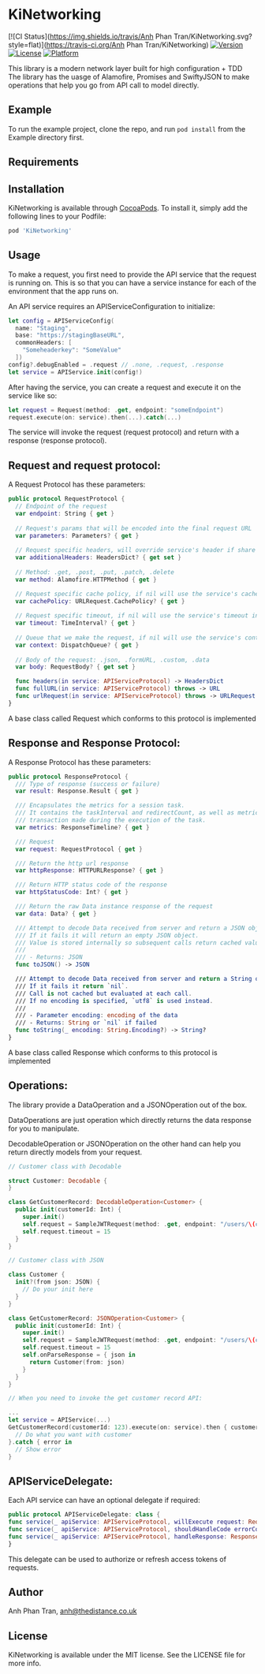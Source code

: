 # KiNetworking

[![CI Status](https://img.shields.io/travis/Anh Phan Tran/KiNetworking.svg?style=flat)](https://travis-ci.org/Anh Phan Tran/KiNetworking)
[![Version](https://img.shields.io/cocoapods/v/KiNetworking.svg?style=flat)](https://cocoapods.org/pods/KiNetworking)
[![License](https://img.shields.io/cocoapods/l/KiNetworking.svg?style=flat)](https://cocoapods.org/pods/KiNetworking)
[![Platform](https://img.shields.io/cocoapods/p/KiNetworking.svg?style=flat)](https://cocoapods.org/pods/KiNetworking)

This library is a modern network layer built for high configuration + TDD
The library has the uasge of Alamofire, Promises and SwiftyJSON to make operations that help you go from API call to model directly.

## Example

To run the example project, clone the repo, and run `pod install` from the Example directory first.

## Requirements

## Installation

KiNetworking is available through [CocoaPods](http://cocoapods.org). To install
it, simply add the following lines to your Podfile:

```ruby
pod 'KiNetworking'
```

## Usage

To make a request, you first need to provide the API service that the request is running on. This is so that you can have a service instance for each of the environment that the app runs on.

An API service requires an APIServiceConfiguration to initialize:

```swift
let config = APIServiceConfig(
  name: "Staging",
  base: "https://stagingBaseURL",
  commonHeaders: [
    "Someheaderkey": "SomeValue"
  ])
config?.debugEnabled = .request // .none, .request, .response
let service = APIService.init(config!)
```

After having the service, you can create a request and execute it on the service like so:

```swift
let request = Request(method: .get, endpoint: "someEndpoint")
request.execute(on: service).then(...).catch(...)
```

The service will invoke the request (request protocol) and return with a response (response protocol).

## Request and request protocol: 
A Request Protocol has these parameters:

```swift
public protocol RequestProtocol {
  // Endpoint of the request
  var endpoint: String { get }
  
  // Request's params that will be encoded into the final request URL
  var parameters: Parameters? { get }
  
  // Request specific headers, will override service's header if share the same key, else, append to the service's headers
  var additionalHeaders: HeadersDict? { get set }
  
  // Method: .get, .post, .put, .patch, .delete
  var method: Alamofire.HTTPMethod { get }

  // Request specific cache policy, if nil will use the service's cache policy
  var cachePolicy: URLRequest.CachePolicy? { get }
  
  // Request specific timeout, if nil will use the service's timeout interval
  var timeout: TimeInterval? { get }
  
  // Queue that we make the request, if nil will use the service's context
  var context: DispatchQueue? { get }
  
  // Body of the request: .json, .formURL, .custom, .data
  var body: RequestBody? { get set }

  func headers(in service: APIServiceProtocol) -> HeadersDict
  func fullURL(in service: APIServiceProtocol) throws -> URL
  func urlRequest(in service: APIServiceProtocol) throws -> URLRequest
}
```

A base class called Request which conforms to this protocol is implemented

## Response and Response Protocol:
A Response Protocol has these parameters:

```swift
public protocol ResponseProtocol {
  /// Type of response (success or failure)
  var result: Response.Result { get }

  /// Encapsulates the metrics for a session task.
  /// It contains the taskInterval and redirectCount, as well as metrics for each request / response
  /// transaction made during the execution of the task.
  var metrics: ResponseTimeline? { get }

  /// Request
  var request: RequestProtocol { get }

  /// Return the http url response
  var httpResponse: HTTPURLResponse? { get }

  /// Return HTTP status code of the response
  var httpStatusCode: Int? { get }

  /// Return the raw Data instance response of the request
  var data: Data? { get }

  /// Attempt to decode Data received from server and return a JSON object.
  /// If it fails it will return an empty JSON object.
  /// Value is stored internally so subsequent calls return cached value.
  ///
  /// - Returns: JSON
  func toJSON() -> JSON

  /// Attempt to decode Data received from server and return a String object.
  /// If it fails it return `nil`.
  /// Call is not cached but evaluated at each call.
  /// If no encoding is specified, `utf8` is used instead.
  ///
  /// - Parameter encoding: encoding of the data
  /// - Returns: String or `nil` if failed
  func toString(_ encoding: String.Encoding?) -> String?
}
```

A base class called Response which conforms to this protocol is implemented

## Operations:

The library provide a DataOperation and a JSONOperation out of the box. 

DataOperations are just operation which directly returns the data response for you to manipulate.

DecodableOperation or JSONOperation on the other hand can help you return directly models from your request.

```swift
// Customer class with Decodable

struct Customer: Decodable {
}
```

```swift
class GetCustomerRecord: DecodableOperation<Customer> {
  public init(customerId: Int) {
    super.init()
    self.request = SampleJWTRequest(method: .get, endpoint: "/users/\(customerId)", parameters: nil, encoder: JSONEncoding.default)
    self.request.timeout = 15
  }
}
```

```swift
// Customer class with JSON

class Customer {
  init?(from json: JSON) {
    // Do your init here
  }
}
```

```swift
class GetCustomerRecord: JSONOperation<Customer> {
  public init(customerId: Int) {
    super.init()
    self.request = SampleJWTRequest(method: .get, endpoint: "/users/\(customerId)", parameters: nil, encoder: JSONEncoding.default)
    self.request.timeout = 15
    self.onParseResponse = { json in
      return Customer(from: json)
    }
  }
}
```

```swift
// When you need to invoke the get customer record API:

...
let service = APIService(...)
GetCustomerRecord(customerId: 123).execute(on: service).then { customer in
  // Do what you want with customer
}.catch { error in
  // Show error
}
```

## APIServiceDelegate:

Each API service can have an optional delegate if required:

```swift
public protocol APIServiceDelegate: class {
func service(_ apiService: APIServiceProtocol, willExecute request: RequestProtocol)
func service(_ apiService: APIServiceProtocol, shouldHandleCode errorCode: Int, on request: RequestProtocol) -> Bool
func service(_ apiService: APIServiceProtocol, handleResponse: ResponseProtocol, on request: RequestProtocol) -> Promise<ResponseProtocol>
}

```

This delegate can be used to authorize or refresh access tokens of requests.

## Author

Anh Phan Tran, anh@thedistance.co.uk

## License

KiNetworking is available under the MIT license. See the LICENSE file for more info.
